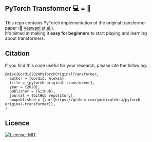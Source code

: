 ## PyTorch Transformer :computer: = :rainbow:
This repo contains PyTorch implementation of the original transformer paper (:link: [Vaswani et al.](https://arxiv.org/pdf/1706.03762.pdf)). <br/>
It's aimed at making it **easy for beginners** to start playing and learning about transformers. <br/>

## Citation

If you find this code useful for your research, please cite the following:

```
@misc{Gordić2020PyTorchOriginalTransformer,
  author = {Gordić, Aleksa},
  title = {pytorch-original-transformer},
  year = {2020},
  publisher = {GitHub},
  journal = {GitHub repository},
  howpublished = {\url{https://github.com/gordicaleksa/pytorch-original-transformer}},
}
```

## Licence

[![License: MIT](https://img.shields.io/badge/License-MIT-yellow.svg)](https://github.com/gordicaleksa/pytorch-original-transformer/blob/master/LICENCE)